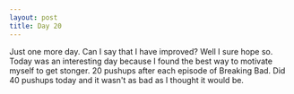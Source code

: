 ```yaml
---
layout: post
title: Day 20
---
```


Just one more day. Can I say that I have improved? Well I sure hope so. Today was an interesting day because I found the best way to motivate myself to  get stonger. 20 pushups after each episode of Breaking Bad. Did 40 pushups today and it wasn't as bad as I thought it would be.

